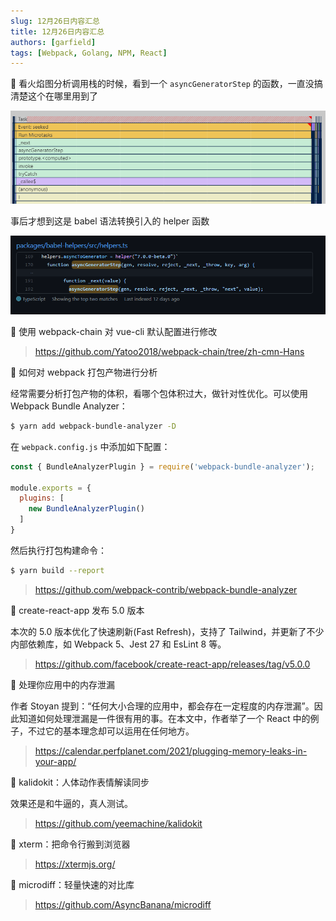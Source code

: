 ```yaml
---
slug: 12月26日内容汇总
title: 12月26日内容汇总
authors: [garfield]
tags: [Webpack, Golang, NPM, React]
---
```


📒 看火焰图分析调用栈的时候，看到一个 `asyncGeneratorStep` 的函数，一直没搞清楚这个在哪里用到了

![image](./POPO20211223-201441.png)

事后才想到这是 babel 语法转换引入的 helper 函数

![image](./POPO20211223-113701.png)

📒 使用 webpack-chain 对 vue-cli 默认配置进行修改

> https://github.com/Yatoo2018/webpack-chain/tree/zh-cmn-Hans

📒 如何对 webpack 打包产物进行分析

经常需要分析打包产物的体积，看哪个包体积过大，做针对性优化。可以使用 Webpack Bundle Analyzer：

```bash
$ yarn add webpack-bundle-analyzer -D
```

在 `webpack.config.js` 中添加如下配置：

```js
const { BundleAnalyzerPlugin } = require('webpack-bundle-analyzer');

module.exports = {
  plugins: [
    new BundleAnalyzerPlugin()
  ]
}
```

然后执行打包构建命令：

```bash
$ yarn build --report
```

> https://github.com/webpack-contrib/webpack-bundle-analyzer

📒 create-react-app 发布 5.0 版本

本次的 5.0 版本优化了快速刷新(Fast Refresh)，支持了 Tailwind，并更新了不少内部依赖库，如 Webpack 5、Jest 27 和 EsLint 8 等。

> https://github.com/facebook/create-react-app/releases/tag/v5.0.0

📒 处理你应用中的内存泄漏

作者 Stoyan 提到：“任何大小合理的应用中，都会存在一定程度的内存泄漏”。因此知道如何处理泄漏是一件很有用的事。在本文中，作者举了一个 React 中的例子，不过它的基本理念却可以运用在任何地方。

> https://calendar.perfplanet.com/2021/plugging-memory-leaks-in-your-app/

📒 kalidokit：人体动作表情解读同步

效果还是和牛逼的，真人测试。

> https://github.com/yeemachine/kalidokit

📒 xterm：把命令行搬到浏览器

> https://xtermjs.org/

📒 microdiff：轻量快速的对比库

> https://github.com/AsyncBanana/microdiff


